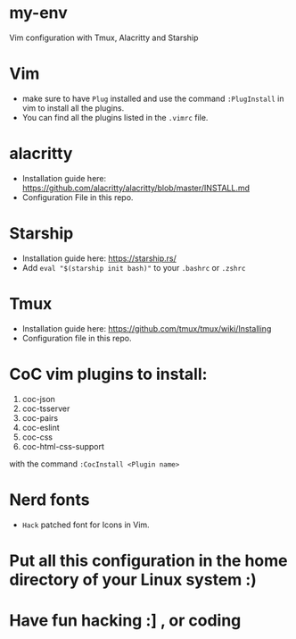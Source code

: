 # my-env

Vim configuration with Tmux, Alacritty and Starship

# Vim

  - make sure to have `Plug` installed and use the command `:PlugInstall` in vim to install all the plugins.
  - You can find all the plugins listed in the `.vimrc` file.

# alacritty

  - Installation guide here: https://github.com/alacritty/alacritty/blob/master/INSTALL.md
  - Configuration File in this repo.

# Starship

  - Installation guide here: https://starship.rs/
  - Add `eval "$(starship init bash)"` to your `.bashrc` or `.zshrc`

# Tmux

  - Installation guide here: https://github.com/tmux/tmux/wiki/Installing
  - Configuration file in this repo.

# CoC vim plugins to install:

  1. coc-json
  2. coc-tsserver
  3. coc-pairs  
  4. coc-eslint
  5. coc-css
  6. coc-html-css-support

with the command `:CocInstall <Plugin name>`

# Nerd fonts

  - `Hack` patched font for Icons in Vim.
  
  
# Put all this configuration in the home directory of your Linux system :)


# Have fun hacking :]  , or coding


